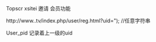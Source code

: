 Topscr xsitei 邀请 会员功能


http://www..tv/index.php/user/reg.html?uid=<?php echo $_COOKIE['user_id']?>"); //任意字符串



User_pid 记录着上一级的uid


